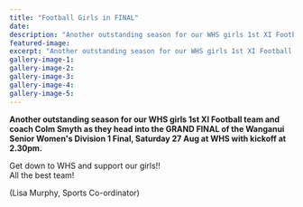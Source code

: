 ```yaml
---
title: "Football Girls in FINAL"
date: 
description: "Another outstanding season for our WHS girls 1st XI Football team and coach Colm Smyth as they head into the GRAND FINAL of the Wanganui Senior Women's Division 1 Final, Saturday 27 Aug at WHS..."
featured-image: 
excerpt: "Another outstanding season for our WHS girls 1st XI Football team and coach Colm Smyth as they head into the GRAND FINAL of the Wanganui Senior Women's Division 1 Final, Saturday 27 Aug at WHS with kickoff at 2.30pm."
gallery-image-1: 
gallery-image-2: 
gallery-image-3: 
gallery-image-4: 
gallery-image-5: 
---
```


<p><strong>Another outstanding season for our WHS girls 1st XI Football team and coach Colm Smyth as they head into the GRAND FINAL of the Wanganui Senior Women's Division 1 Final, Saturday 27 Aug at WHS with kickoff at 2.30pm.&nbsp;</strong></p>
<p><span>Get down to WHS and support our girls!!&nbsp;</span><br /><span>All the best team!</span></p>
<p><span>(Lisa Murphy, Sports Co-ordinator)</span></p>

